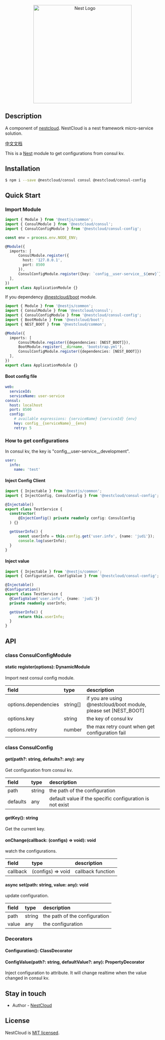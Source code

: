 <p align="center">
  <a href="http://nestjs.com/" target="blank"><img src="https://nestjs.com/img/logo_text.svg" width="320" alt="Nest Logo" /></a>
</p>

## Description

A component of [nestcloud](http://github.com/nest-cloud/nestcloud). NestCloud is a nest framework micro-service solution.
  
[中文文档](https://nestcloud.org/solutions/pei-zhi-zhong-xin)

This is a [Nest](https://github.com/nestjs/nest) module to get configurations from consul kv.

## Installation

```bash
$ npm i --save @nestcloud/consul consul @nestcloud/consul-config
```

## Quick Start

### Import Module

```typescript
import { Module } from '@nestjs/common';
import { ConsulModule } from '@nestcloud/consul';
import { ConsulConfigModule } from '@nestcloud/consul-config';

const env = process.env.NODE_ENV;

@Module({
  imports: [
      ConsulModule.register({
        host: '127.0.0.1',
        port: 8500
      }),
      ConsulConfigModule.register({key: `config__user-service__${env}`})
  ],
})
export class ApplicationModule {}
```

If you dependency [@nestcloud/boot](https://github.com/nest-cloud/boot) module.

```typescript
import { Module } from '@nestjs/common';
import { ConsulModule } from '@nestcloud/consul';
import { ConsulConfigModule } from '@nestcloud/consul-config';
import { BootModule } from '@nestcloud/boot';
import { NEST_BOOT } from '@nestcloud/common';

@Module({
  imports: [
      ConsulModule.register({dependencies: [NEST_BOOT]}),
      BootModule.register(__dirname, 'bootstrap.yml'),
      ConsulConfigModule.register({dependencies: [NEST_BOOT]})
  ],
})
export class ApplicationModule {}
```

#### Boot config file

```yaml
web:
  serviceId:
  serviceName: user-service
consul:
  host: localhost
  port: 8500
  config:
    # available expressions: {serviceName} {serviceId} {env}
    key: config__{serviceName}__{env}
    retry: 5
```

### How to get configurations

In consul kv, the key is "config__user-service__development".

```yaml
user:
  info:
    name: 'test'
```

#### Inject Config Client

```typescript
import { Injectable } from '@nestjs/common';
import { InjectConfig, ConsulConfig } from '@nestcloud/consul-config';

@Injectable()
export class TestService {
  constructor(
      @InjectConfig() private readonly config: ConsulConfig
  ) {}

  getUserInfo() {
      const userInfo = this.config.get('user.info', {name: 'judi'});
      console.log(userInfo);
  }
}
```

#### Inject value

```typescript
import { Injectable } from '@nestjs/common';
import { Configuration, ConfigValue } from '@nestcloud/consul-config';

@Injectable()
@Configuration()
export class TestService {
  @ConfigValue('user.info', {name: 'judi'})
  private readonly userInfo;

  getUserInfo() {
      return this.userInfo;
  }
}
```

## API

### class ConsulConfigModule

#### static register\(options\): DynamicModule

Import nest consul config module.

| field | type | description |
| :--- | :--- | :--- |
| options.dependencies | string[] | if you are using @nestcloud/boot module, please set [NEST_BOOT] |
| options.key | string | the key of consul kv |
| options.retry | number | the max retry count when get configuration fail |

### class ConsulConfig

#### get\(path?: string, defaults?: any\): any

Get configuration from consul kv.

| field | type | description |
| :--- | :--- | :--- |
| path | string | the path of the configuration |
| defaults | any | default value if the specific configuration is not exist |

#### getKey\(\): string

Get the current key.

#### onChange\(callback: \(configs\) =&gt; void\): void

watch the configurations.

| field | type | description |
| :--- | :--- | :--- |
| callback | \(configs\) =&gt; void | callback function |

#### async set\(path: string, value: any\): void

update configuration.

| field | type | description |
| :--- | :--- | :--- |
| path | string | the path of the configuration |
| value | any | the configuration |


### Decorators

#### Configuration\(\): ClassDecorator

#### ConfigValue\(path?: string, defaultValue?: any\): PropertyDecorator

Inject configuration to attribute. It will change realtime when the value changed in consul kv.

## Stay in touch

- Author - [NestCloud](https://github.com/nest-cloud)

## License

  NestCloud is [MIT licensed](LICENSE).
